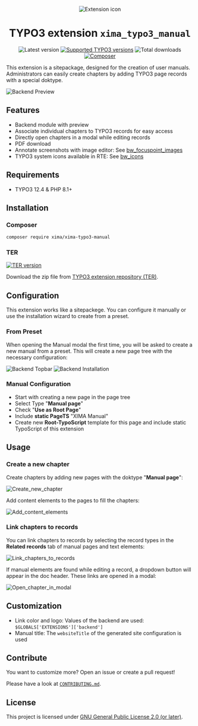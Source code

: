 <div align="center">

![Extension icon](Resources/Public/Icons/Extension.svg)

# TYPO3 extension `xima_typo3_manual`

![Latest version](https://typo3-badges.dev/badge/xima_typo3_manual/version/shields.svg)
[![Supported TYPO3 versions](https://typo3-badges.dev/badge/xima_typo3_manual/typo3/shields.svg)](https://extensions.typo3.org/extension/xima_typo3_manual)
![Total downloads](https://typo3-badges.dev/badge/xima_typo3_manual/downloads/shields.svg)
[![Composer](https://typo3-badges.dev/badge/xima_typo3_manual/composer/shields.svg)](https://packagist.org/packages/xima/xima-typo3-manual)

</div>

This extension is a sitepackage, designed for the creation of user manuals.
Administrators can easily create chapters by adding TYPO3 page records with a
special doktype.

![Backend Preview](./Documentation/Images/backend_preview.png)

## Features

* Backend module with preview
* Associate individual chapters to TYPO3 records for easy access
* Directly open chapters in a modal while editing records
* PDF download
* Annotate screenshots with image editor:
  See [bw_focuspoint_images](https://extensions.typo3.org/extension/bw_focuspoint_images)
* TYPO3 system icons available in RTE:
  See [bw_icons](https://extensions.typo3.org/extension/bw_icons)

## Requirements

* TYPO3 12.4 & PHP 8.1+

## Installation

### Composer

```bash
composer require xima/xima-typo3-manual
```

### TER

[![TER version](https://typo3-badges.dev/badge/xima_typo3_manual/version/shields.svg)](https://extensions.typo3.org/extension/xima_typo3_manual)

Download the zip file from
[TYPO3 extension repository (TER)](https://extensions.typo3.org/extension/xima_typo3_manual).

## Configuration

This extension works like a sitepackege. You can configure it manually or use
the installation wizard to create from a preset.

### From Preset

When opening the Manual modal the first time, you will be asked to create a new
manual from a preset. This will create a new page tree with the necessary
configuration:

![Backend Topbar](./Documentation/Images/backend_topbar.png)
![Backend Installation](./Documentation/Images/backend_installation.png)

### Manual Configuration

* Start with creating a new page in the page tree
* Select Type "**Manual page**"
* Check "**Use as Root Page**"
* Include **static PageTS** "XIMA Manual"
* Create new **Root-TypoScript** template for this page and include static
  TypoScript of this extension

## Usage

### Create a new chapter

Create chapters by adding new pages with the doktype "**Manual page**":

![Create_new_chapter](./Documentation/Images/usage_pagetree.png)

Add content elements to the pages to fill the chapters:

![Add_content_elements](./Documentation/Images/usage_content_elements.png)

### Link chapters to records

You can link chapters to records by selecting the record types in the **Related
records**
tab of manual pages and text elements:

![Link_chapters_to_records](./Documentation/Images/backend_linking.png)

If manual elements are found while editing a record, a dropdown button will
appear in the doc header. These links are opened in a modal:

![Open_chapter_in_modal](./Documentation/Images/usage_dropdown.png)

## Customization

* Link color and logo: Values of the backend are
  used: ```$GLOBALS['EXTENSIONS']['backend']```
* Manual title: The `websiteTitle` of the generated site configuration is used

## Contribute

You want to customize more? Open an issue or create a pull request!

Please have a look at [`CONTRIBUTING.md`](CONTRIBUTING.md).

## License

This project is licensed
under [GNU General Public License 2.0 (or later)](LICENSE.md).
